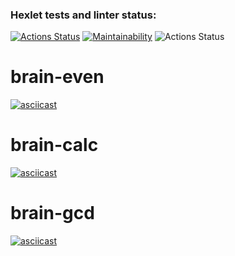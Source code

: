 ### Hexlet tests and linter status:
[![Actions Status](https://github.com/ZorenkoElena/frontend-project-lvl1/workflows/hexlet-check/badge.svg)](https://github.com/ZorenkoElena/frontend-project-lvl1/actions)
[![Maintainability](https://api.codeclimate.com/v1/badges/7c08c1438e484136a38a/maintainability)](https://codeclimate.com/github/ZorenkoElena/frontend-project-lvl1/maintainability)
![Actions Status](https://github.com/ZorenkoElena/frontend-project-lvl1/actions/workflows/linter-status.yml/badge.svg)
# brain-even
[![asciicast](https://asciinema.org/a/IAmQ062ehBHkkoP4CC6ELletO.svg)](https://asciinema.org/a/IAmQ062ehBHkkoP4CC6ELletO)
# brain-calc
[![asciicast](https://asciinema.org/a/1wInLd7cM2lsq8bNL1xg1ibx6.svg)](https://asciinema.org/a/1wInLd7cM2lsq8bNL1xg1ibx6)

# brain-gcd
[![asciicast](https://asciinema.org/a/CArp1ubv0SSM94NwSiFGuqWJR.svg)](https://asciinema.org/a/CArp1ubv0SSM94NwSiFGuqWJR)